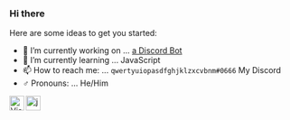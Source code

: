 ### Hi there 

Here are some ideas to get you started:

- 🔭 I’m currently working on ... [a Discord Bot](https://github.com/yayeen/Tet)
- 🌱 I’m currently learning ... JavaScript
- 📫 How to reach me: ... `qwertyuiopasdfghjklzxcvbnm#0666` My Discord
- ♂️ Pronouns: ... He/Him

<img align="left" alt="Visual Studio Code" width="26px" src="https://i.imgur.com/LwSdAlE.png" />
<img align="left" alt="js" width="26px" src="https://i.imgur.com/3u1wzwE.png" />


